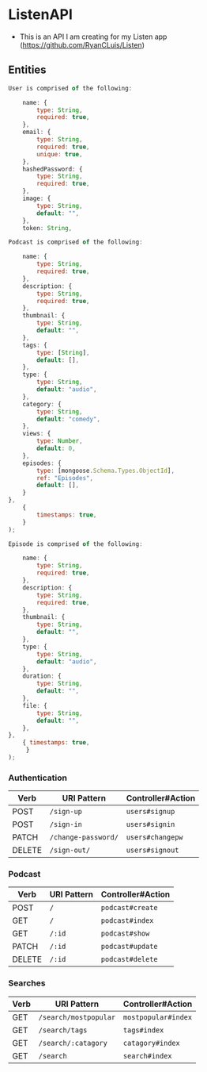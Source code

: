 # ListenAPI

- This is an API I am creating for my Listen app (https://github.com/RyanCLuis/Listen)

## Entities

```js
User is comprised of the following:

    name: {
        type: String,
        required: true,
    },
    email: {
        type: String,
        required: true,
        unique: true,
    },
    hashedPassword: {
        type: String,
        required: true,
    },
    image: {
        type: String,
        default: "",
    },
    token: String,
```
```js
Podcast is comprised of the following:

    name: {
        type: String,
        required: true,
    },
    description: {
        type: String,
        required: true,
    },
    thumbnail: {
        type: String,
        default: "",
    },
    tags: {
        type: [String],
        default: [],
    },
    type: {
        type: String,
        default: "audio",
    },
    category: {
        type: String,
        default: "comedy",
    },
    views: {
        type: Number,
        default: 0,
    },
    episodes: {
        type: [mongoose.Schema.Types.ObjectId],
        ref: "Episodes",
        default: [],
    }
},
    {
        timestamps: true,
    }
);

```
```js
Episode is comprised of the following:

    name: {
        type: String,
        required: true,
    },
    description: {
        type: String,
        required: true,
    },
    thumbnail: {
        type: String,
        default: "",
    },
    type: {
        type: String,
        default: "audio",
    },
    duration: {
        type: String,
        default: "",
    },
    file: {
        type: String,
        default: "",
    },
},
    { timestamps: true,
     }
);
```


### Authentication

| Verb   | URI Pattern            | Controller#Action |
|--------|------------------------|-------------------|
| POST   | `/sign-up`             | `users#signup`    |
| POST   | `/sign-in`             | `users#signin`    |
| PATCH  | `/change-password/`    | `users#changepw`  |
| DELETE | `/sign-out/`           | `users#signout`   |


### Podcast

| Verb   | URI Pattern            | Controller#Action |
|--------|------------------------|-------------------|
| POST   | `/`                    | `podcast#create`  |
| GET    | `/`                    | `podcast#index`   |
| GET    | `/:id`                 | `podcast#show`    |
| PATCH  | `/:id`                 | `podcast#update`  |
| DELETE | `/:id`                 | `podcast#delete`  |

### Searches

| Verb   | URI Pattern            | Controller#Action |
|--------|------------------------|-------------------|
| GET    | `/search/mostpopular`  | `mostpopular#index`|
| GET    | `/search/tags`         | `tags#index`      |
| GET    | `/search/:catagory`    | `catagory#index`  |
| GET    | `/search`              | `search#index`    |


